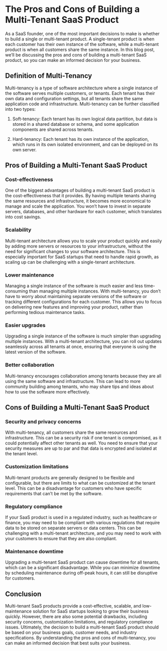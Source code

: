 # The Pros and Cons of Building a Multi-Tenant SaaS Product

As a SaaS founder, one of the most important decisions to make is whether to build a single or multi-tenant product. A single-tenant product is when each customer has their own instance of the software, while a multi-tenant product is when all customers share the same instance. In this blog post, we’ll be discussing the pros and cons of building a multi-tenant SaaS product, so you can make an informed decision for your business.

## Definition of Multi-Tenancy

Multi-tenancy is a type of software architecture where a single instance of the software serves multiple customers, or tenants. Each tenant has their own data and configuration settings, but all tenants share the same application code and infrastructure. Multi-tenancy can be further classified into two types: 

1. Soft-tenancy: Each tenant has its own logical data partition, but data is stored in a shared database or schema, and some application components are shared across tenants.

2. Hard-tenancy: Each tenant has its own instance of the application, which runs in its own isolated environment, and can be deployed on its own server.

## Pros of Building a Multi-Tenant SaaS Product

### Cost-effectiveness

One of the biggest advantages of building a multi-tenant SaaS product is the cost-effectiveness that it provides. By having multiple tenants sharing the same resources and infrastructure, it becomes more economical to manage and scale the application. You won’t have to invest in separate servers, databases, and other hardware for each customer, which translates into cost savings.

### Scalability

Multi-tenant architecture allows you to scale your product quickly and easily by adding more servers or resources to your infrastructure, without the need for significant changes to your software architecture. This is especially important for SaaS startups that need to handle rapid growth, as scaling up can be challenging with a single-tenant architecture.

### Lower maintenance

Managing a single instance of the software is much easier and less time-consuming than managing multiple instances. With multi-tenancy, you don’t have to worry about maintaining separate versions of the software or tracking different configurations for each customer. This allows you to focus on delivering new features and improving your product, rather than performing tedious maintenance tasks.

### Easier upgrades

Upgrading a single instance of the software is much simpler than upgrading multiple instances. With a multi-tenant architecture, you can roll out updates seamlessly across all tenants at once, ensuring that everyone is using the latest version of the software.

### Better collaboration

Multi-tenancy encourages collaboration among tenants because they are all using the same software and infrastructure. This can lead to more community building among tenants, who may share tips and ideas about how to use the software more effectively.

## Cons of Building a Multi-Tenant SaaS Product

### Security and privacy concerns

With multi-tenancy, all customers share the same resources and infrastructure. This can be a security risk if one tenant is compromised, as it could potentially affect other tenants as well. You need to ensure that your security measures are up to par and that data is encrypted and isolated at the tenant level.

### Customization limitations

Multi-tenant products are generally designed to be flexible and configurable, but there are limits to what can be customized at the tenant level. This can be a disadvantage for customers who have specific requirements that can’t be met by the software.

### Regulatory compliance

If your SaaS product is used in a regulated industry, such as healthcare or finance, you may need to be compliant with various regulations that require data to be stored on separate servers or data centers. This can be challenging with a multi-tenant architecture, and you may need to work with your customers to ensure that they are also compliant.

### Maintenance downtime

Upgrading a multi-tenant SaaS product can cause downtime for all tenants, which can be a significant disadvantage. While you can minimize downtime by scheduling maintenance during off-peak hours, it can still be disruptive for customers.

## Conclusion

Multi-tenant SaaS products provide a cost-effective, scalable, and low-maintenance solution for SaaS startups looking to grow their business quickly. However, there are also some potential drawbacks, including security concerns, customization limitations, and regulatory compliance issues. Ultimately, the decision to build a multi-tenant SaaS product should be based on your business goals, customer needs, and industry specifications. By understanding the pros and cons of multi-tenancy, you can make an informed decision that best suits your business.